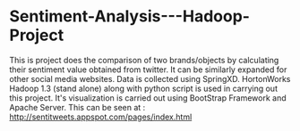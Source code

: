 # Sentiment-Analysis---Hadoop-Project
 
This is project does the comparison of two brands/objects by calculating their sentiment value obtained from twitter. It can be similarly expanded for other social media websites.
Data is collected using SpringXD. HortonWorks Hadoop 1.3 (stand alone) along with python script is used in carrying out this project.
It's visualization is carried out using BootStrap Framework and Apache Server. This can be seen at :
http://sentitweets.appspot.com/pages/index.html
